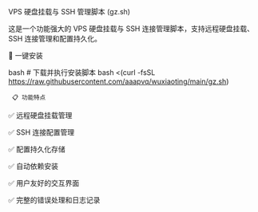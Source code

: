 VPS 硬盘挂载与 SSH 管理脚本 (gz.sh)

这是一个功能强大的 VPS 硬盘挂载与 SSH 连接管理脚本，支持远程硬盘挂载、SSH 连接管理和配置持久化。

🚀 一键安装

bash
    # 下载并执行安装脚本
bash <(curl -fsSL https://raw.githubusercontent.com/aaapvq/wuxiaoting/main/gz.sh)


     📋 功能特点

✅ 远程硬盘挂载管理

✅ SSH 连接配置管理

✅ 配置持久化存储

✅ 自动依赖安装

✅ 用户友好的交互界面

✅ 完整的错误处理和日志记录
